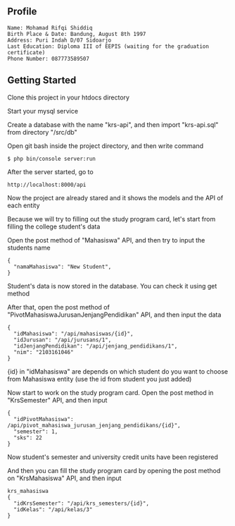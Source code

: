 ## Profile

```
Name: Mohamad Rifqi Shiddiq
Birth Place & Date: Bandung, August 8th 1997
Address: Puri Indah D/07 Sidoarjo
Last Education: Diploma III of EEPIS (waiting for the graduation certificate)
Phone Number: 087773589507
```

## Getting Started

Clone this project in your htdocs directory

Start your mysql service

Create a database with the name "krs-api", and then import "krs-api.sql" from directory "/src/db" 

Open git bash inside the project directory, and then write command

```
$ php bin/console server:run
```

After the server started, go to

```
http://localhost:8000/api
```
Now the project are already stared and it shows the models and the API of each entity

Because we will try to filling out the study program card, let's start from filling the college student's data

Open the post method of "Mahasiswa" API, and then try to input the students name

```
{
  "namaMahasiswa": "New Student",
}
```

Student's data is now stored in the database. You can check it using get method

After that, open the post method of "PivotMahasiswaJurusanJenjangPendidikan" API, and then input the data

```
{
  "idMahasiswa": "/api/mahasiswas/{id}",
  "idJurusan": "/api/jurusans/1",
  "idJenjangPendidikan": "/api/jenjang_pendidikans/1",
  "nim": "2103161046"
}
```

{id} in "idMahasiswa" are depends on which student do you want to choose from Mahasiswa entity (use the id from student you just added)

Now start to work on the study program card. Open the post method in "KrsSemester" API, and then input

```
{
  "idPivotMahasiswa": /api/pivot_mahasiswa_jurusan_jenjang_pendidikans/{id}",
  "semester": 1,
  "sks": 22
}
```

Now student's semester and university credit units have been registered

And then you can fill the study program card by opening the post method on "KrsMahasiswa" API, and then input 

```
krs_mahasiswa
{
  "idKrsSemester": "/api/krs_semesters/{id}",
  "idKelas": "/api/kelas/3"
}
```
